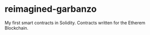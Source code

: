 # reimagined-garbanzo
My first smart contracts in Solidity. Contracts written for the Etherem Blockchain.
